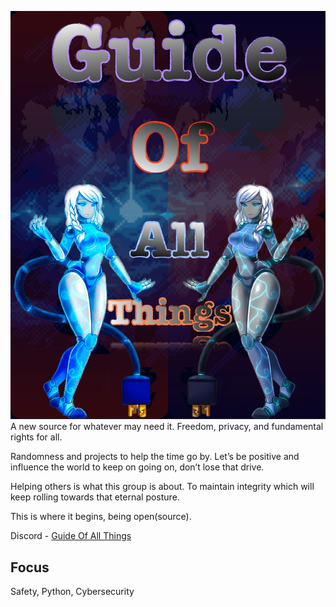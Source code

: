 ![GuideOfAllThings](55D8F448-CA95-4E93-AB23-23D5CB306CAB.jpeg)
A new source for whatever may need it. Freedom, privacy, and fundamental rights for all.

Randomness and projects to help the time go by. Let’s be positive and influence the world to keep on going on, don’t lose that drive.

Helping others is what this group is about. To maintain integrity which will keep rolling towards that eternal posture.

This is where it begins, being open(source).

Discord - [Guide Of All Things](https://discord.gg/HXTXRrqjuN)

## Focus

Safety, Python, Cybersecurity
